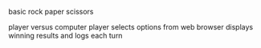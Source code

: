 basic rock paper scissors

player versus computer
player selects options from web browser
displays winning results and logs each turn